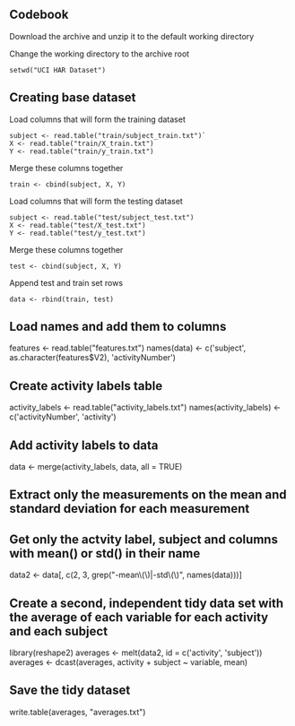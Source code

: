 ## Codebook
Download the archive and unzip it to the default working directory

Change the working directory to the archive root
```
setwd("UCI HAR Dataset")
```

## Creating base dataset
Load columns that will form the training dataset
```
subject <- read.table("train/subject_train.txt")`
X <- read.table("train/X_train.txt")
Y <- read.table("train/y_train.txt")
```
Merge these columns together
```
train <- cbind(subject, X, Y)
```
Load columns that will form the testing dataset  

```
subject <- read.table("test/subject_test.txt")
X <- read.table("test/X_test.txt")
Y <- read.table("test/y_test.txt")
```
Merge these columns together
```
test <- cbind(subject, X, Y)
```

Append test and train set rows
```
data <- rbind(train, test)
```

## Load names and add them to columns
features <- read.table("features.txt")
names(data) <- c('subject', as.character(features$V2), 'activityNumber')


## Create activity labels table
activity_labels <- read.table("activity_labels.txt")
names(activity_labels) <- c('activityNumber', 'activity')


## Add activity labels to data
data <- merge(activity_labels, data, all = TRUE)


## Extract only the measurements on the mean and standard deviation for each measurement 
## Get only the actvity label, subject and columns with mean() or std() in their name
data2 <- data[, c(2, 3, grep("-mean\\(\\)|-std\\(\\)", names(data)))]


## Create a second, independent tidy data set with the average of each variable for each activity and each subject 
library(reshape2)
averages <- melt(data2, id = c('activity', 'subject'))
averages <- dcast(averages, activity + subject ~ variable, mean)


## Save the tidy dataset
write.table(averages, "averages.txt")
